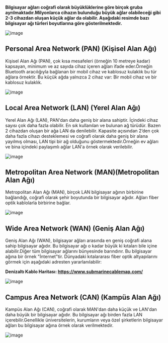 **Bilgisayar ağları coğrafi olarak büyüklüklerine göre birçok gruba ayrılmaktadır.Milyonlarca cihazın bulunduğu büyük ağlar olabileceği gibi 2-3 cihazdan oluşan küçük ağlar da olabilir. Aşağıdaki resimde bazı bilgisayar ağı türleri boyutlarına göre gösterilmektedir.**

![image](https://github.com/user-attachments/assets/301467f2-90cb-4811-ac44-ab24d37f00da)

## Personal Area Network (PAN) (Kişisel Alan Ağı)

Kişisel Alan Ağı (PAN), çok kısa mesafeleri (örneğin 10 metreye kadar) kapsayan, minimum ve az sayıda cihaz içeren ağları ifade eder.Örneğin Bluetooth aracılığıyla bağlanan bir mobil cihaz ve kablosuz kulaklık bu tür ağlara örnektir. Bu küçük ağda yalnızca 2 cihaz var: Bir mobil cihaz ve bir kablosuz kulaklık.

![image](https://github.com/user-attachments/assets/d5e7e309-211c-4a84-a274-871f8785d8c1)

## Local Area Network (LAN) (Yerel Alan Ağı)

Yerel Alan Ağı (LAN), PAN'dan daha geniş bir alana sahiptir. İçindeki cihaz sayısı çok daha fazla olabilir. En sık kullanılan ve bulunan ağ türüdür. Bazen 2 cihazdan oluşan bir ağa LAN da denilebilir.
Kapasite açısından 2’den çok daha fazla cihazı desteklemesi ve coğrafi olarak daha geniş bir alana yayılmış olması, LAN tipi bir ağ olduğunu göstermektedir.Örneğin ev ağları ve bina içindeki paylaşımlı ağlar LAN'a örnek olarak verilebilir.

![image](https://github.com/user-attachments/assets/8cbd43bc-fc92-4db6-be0c-22fe048d5770)

## Metropolitan Area Network (MAN)(Metropolitan Alan Ağı)

Metropolitan Alan Ağı (MAN), birçok LAN bilgisayar ağının birbirine bağlandığı, coğrafi olarak şehir boyutunda bir bilgisayar ağıdır. Ağları fiber optik kablolarla birbirine bağlar.

![image](https://github.com/user-attachments/assets/d8e370a1-7e24-4724-9917-e8424b4dfb7f)

## Wide Area Network (WAN) (Geniş Alan Ağı)

Geniş Alan Ağı (WAN), bilgisayar ağları arasında en geniş coğrafi alana sahip bilgisayar ağıdır. Bu bilgisayar ağı o kadar büyük ki kıtaları bile içine alabilir.Diğer tüm bilgisayar ağlarını bünyesinde barındırır. Bu bilgisayar ağına bir örnek "İnternet"tir. Dünyadaki kıtalararası fiber optik altyapılarını görmek için aşağıdaki adresten yararlanılabilir:

**Denizaltı Kablo Haritası: https://www.submarinecablemap.com/**

![image](https://github.com/user-attachments/assets/6c3cec48-d8b5-4e09-9f74-65bd3e63af90)

## Campus Area Network (CAN) (Kampüs Alan Ağı)

Kampüs Alan Ağı (CAN), coğrafi olarak MAN'dan daha küçük ve LAN'dan daha büyük bir bilgisayar ağıdır. Bu bilgisayar ağı birden fazla LAN içerebilir.Genellikle üniversitelerin, kurumların veya özel şirketlerin bilgisayar ağları bu bilgisayar ağına örnek olarak verilmektedir.

![image](https://github.com/user-attachments/assets/2c0b7c87-94c3-4f8d-affc-fcf5e25e1300)


